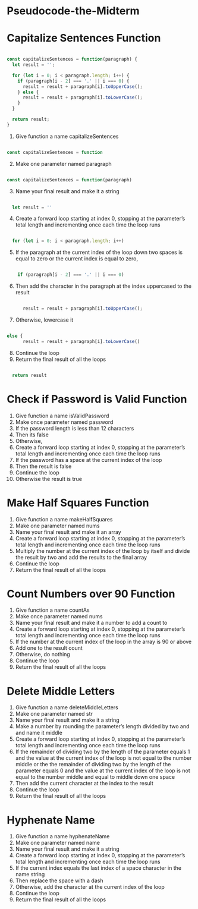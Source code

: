 # Pseudocode-the-Midterm


# Capitalize Sentences Function

~~~~ js

const capitalizeSentences = function(paragraph) {
  let result = '';

  for (let i = 0; i < paragraph.length; i++) {
    if (paragraph[i - 2] === '.' || i === 0) {
      result = result + paragraph[i].toUpperCase();
    } else {
      result = result + paragraph[i].toLowerCase();
    }
  }

  return result;
}

~~~~

1. Give function a name capitalizeSentences
~~~~ js

const capitalizeSentences = function 

~~~~
2. Make one parameter named paragraph
~~~~ js

const capitalizeSentences = function(paragraph)

~~~~
3. Name your final result and make it a string
~~~~ js

  let result = ''

~~~~
4. Create a forward loop starting at index 0, stopping at the parameter’s total length and incrementing once each time the loop runs
~~~~ js

  for (let i = 0; i < paragraph.length; i++) 

~~~~
5. If the paragraph at the current index of the loop down two spaces is equal to zero or the current index is equal to zero, 
~~~~ js

    if (paragraph[i - 2] === '.' || i === 0) 

~~~~
6. Then add the character in the paragraph at the index uppercased to the result
~~~~ js

      result = result + paragraph[i].toUpperCase();

~~~~
7. Otherwise, lowercase it
~~~~ js

else {
      result = result + paragraph[i].toLowerCase()

~~~~
8. Continue the loop
9. Return the final result of all the loops
~~~~ js

  return result

~~~~

# Check if Password is Valid Function

1. Give function a name isValidPassword
2. Make once parameter named password
3. If the password length is less than 12 characters 
4. Then its false 
5. Otherwise,
6. Create a forward loop starting at index 0, stopping at the parameter’s total length and incrementing once each time the loop runs
7. If the password has a space at the current index of the loop 
8. Then the result is false 
9. Continue the loop
10. Otherwise the result is true

# Make Half Squares Function 

1. Give function a name makeHalfSquares
2. Make one parameter named nums
3. Name your final result and make it an array
4. Create a forward loop starting at index 0, stopping at the parameter’s total length and incrementing once each time the loop runs
5. Multiply the number at the current index of the loop by itself and divide the result by two and add the results to the final array
8. Continue the loop
9. Return the final result of all the loops 

# Count Numbers over 90 Function 

1. Give function a name countAs
2. Make once parameter named nums
3. Name your final result and make it a number to add a count to 
4. Create a forward loop starting at index 0, stopping at the parameter’s total length and incrementing once each time the loop runs
5. If the number at the current index of the loop in the array is 90 or above
6. Add one to the result count
7. Otherwise, do nothing 
8. Continue the loop
9. Return the final result of all the loops 

# Delete Middle Letters

1. Give function a name deleteMiddleLetters
2. Make one parameter named str
3. Name your final result and make it a string
4. Make a number by rounding the parameter’s length divided by two and and name it middle
5. Create a forward loop starting at index 0, stopping at the parameter’s total length and incrementing once each time the loop runs
6. If the remainder of dividing two by the length of the parameter equals 1 and the value at the current index of the loop is not equal to the number middle or the the remainder of dividing two by the length of the parameter equals 0 and the value at the current index of the loop is not equal to the number middle and equal to middle down one space 
7. Then add the current character at the index to the result 
8. Continue the loop
9. Return the final result of all the loops 

# Hyphenate Name 

1. Give function a name hyphenateName
2. Make one parameter named name
3. Name your final result and make it a string
5. Create a forward loop starting at index 0, stopping at the parameter’s total length and incrementing once each time the loop runs
6. If the current index equals the last index of a space character in the name string
7. Then replace the space with a dash
8. Otherwise, add the character at the current index of the loop
8. Continue the loop
9. Return the final result of all the loops 
